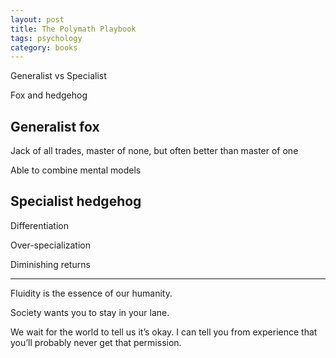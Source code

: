 ```yaml
---
layout: post
title: The Polymath Playbook
tags: psychology 
category: books
---
```


Generalist vs Specialist

Fox and hedgehog 

## Generalist fox 

Jack of all trades, master of none, but often better than master of one 

Able to combine mental models 

## Specialist hedgehog 

Differentiation

Over-specialization

Diminishing returns

--- 

Fluidity is the essence of our humanity.

Society wants you to stay in your lane.

We wait for the world to tell us it’s okay. I can tell you from experience that you’ll probably never get that permission.

